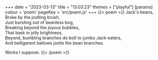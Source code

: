 +++
date = "2023-03-13"
title = "13.03.23"
themes = ["playful"]
[params]
  colour = 'poem'
  pageKey = 'src/poem.js'
+++
{{< poem >}}
Jack's beans,  
Broke by the jostling brush,  
Just bursting out of beanless bog,  
Breaking beyond the joyous bubbles,  
That bask in jolly brightness,  
Beyond, bumbling branches do bolt to jumbo Jack-eaters,  
And belligerent bellows jostle the bean branches.  
  
Works I suppose.
{{< /poem >}}